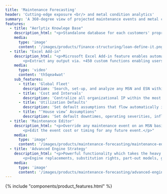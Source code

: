 ```yaml
---
title: 'Maintenance Forecasting'
header: 'Cutting-edge exposure <br/> and metal condition analytics'
summary: 'A 360-degree view of projected maintenance events and metal condition across all commercial aircraft types'
features:
  - title: "Aerlytix Knowlege Base"
    description_html: "<p>Standalone database for each customers' proprietary cost and interval data, default utilization assumptions, and ‘house view’ forecasting assumptions.</p><p>Top-tier security, SOC 2 Type 2 compliance, audit trails and customer specific approval workflows.</p>"
    media:
      type: 'image'
      content: '/images/products/finance-structuring/loan-define-it.png'
  - title: "Excel Add-in"
    description_html: "<p>Microsoft Excel Add-in feature enables automated analysis output downloads directly from the Aerlytix core engine.</p>
        <p>Extract any output via. +450 custom functions enabling users to build or maintain  bespoke pricing and analysis templates.</p>"
    media:
      type: 'video'
      content: 'th5qea4wat'
    sub_features:
      - title: 'Global Fleet'
        description: 'Search, set-up, and analyze any MSN and ESN within the global fleet'
      - title: 'Cost and Intervals'
        description: 'Centralize all organizational IP within the most secure cloud infrastructure'
      - title: 'Utilization Defaults'
        description: 'Set default assumptions that flow automatically into any maintenance forecast'
      - title: "‘House view’ Assumptions"
        description: 'Set default downtimes, operating severities, inflation assumptions for consistency across forecasts'
  - title: 'Maintenance Editor'
    description_html: "<p>Override any maintenance event on an MSN basis without impacting to the underlying Knowledge Base.</p>
        <p>Edit the event cost or timing for any future event.</p>"
    media:
      type: 'image'
      content: '/images/products/maintenance-forecasting/maintenance-editor.png'
  - title: 'Advanced Engine Strategy'
    description_html: "<p>Powerful functionality which takes the heavy lifting out of maintenance forecasting.</p>
        <p>Engine replacements, substitution rights, part-out models, green-time leasing, and third-party agreement.</p>"
    media:
      type: 'image'
      content: '/images/products/maintenance-forecasting/advanced-engine-strategy.png'
---
```


{% include "components/product_features.html" %}




